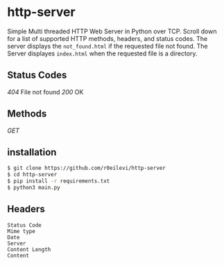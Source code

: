 # http-server

Simple Multi threaded HTTP Web Server in Python over TCP. Scroll down for a list of supported HTTP methods, headers, and status codes. The server displays  the `not_found.html` if the requested file not found. The Server displayes `index.html` when the requested file is a directory.

## Status Codes

_404_ File not found
_200_ OK

## Methods

_GET_

## installation

```bash
$ git clone https://github.com/r0eilevi/http-server
$ cd http-server
$ pip install -r requirements.txt
$ python3 main.py
```

## Headers

```
Status Code
Mime type
Date
Server
Content Length
Content
```

